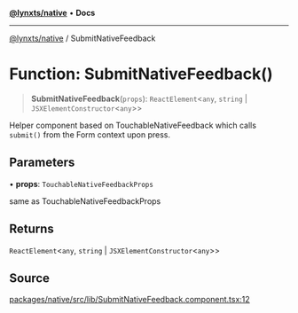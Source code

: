 [**@lynxts/native**](../README.md) • **Docs**

***

[@lynxts/native](../README.md) / SubmitNativeFeedback

# Function: SubmitNativeFeedback()

> **SubmitNativeFeedback**(`props`): `ReactElement`\<`any`, `string` \| `JSXElementConstructor`\<`any`\>\>

Helper component based on TouchableNativeFeedback which calls
`submit()` from the Form context upon press.

## Parameters

• **props**: `TouchableNativeFeedbackProps`

same as TouchableNativeFeedbackProps

## Returns

`ReactElement`\<`any`, `string` \| `JSXElementConstructor`\<`any`\>\>

## Source

[packages/native/src/lib/SubmitNativeFeedback.component.tsx:12](https://github.com/JoseLion/lynxts/blob/main/packages/native/src/lib/SubmitNativeFeedback.component.tsx#L12)
